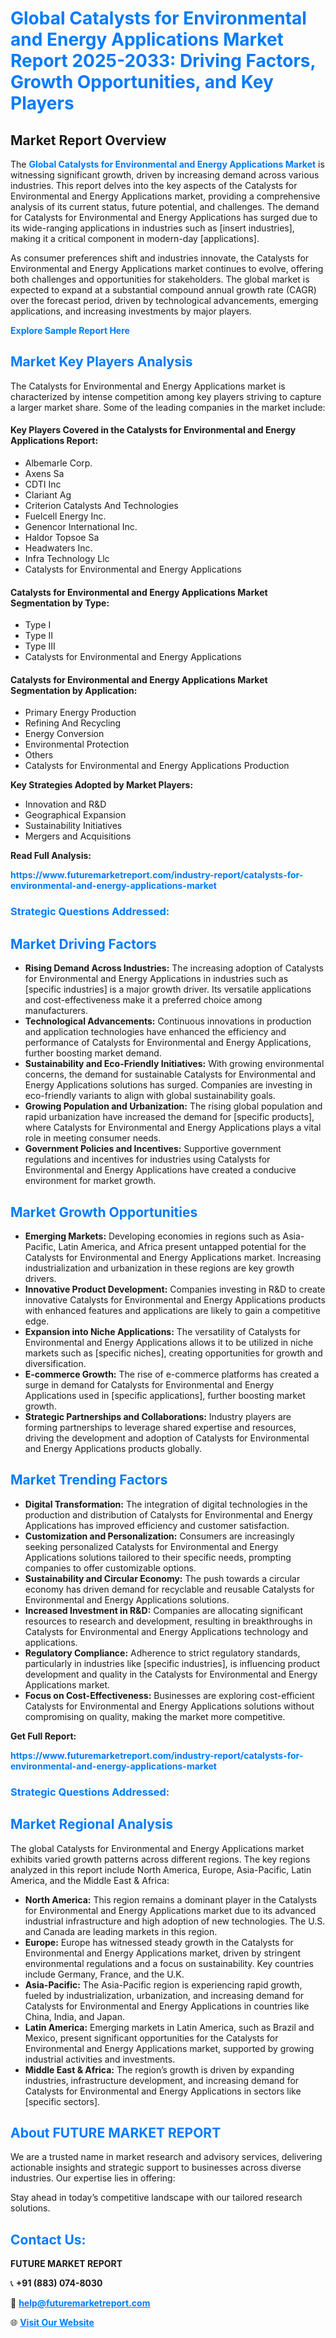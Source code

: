 <h1 style="color: #007BFF;">Global Catalysts for Environmental and Energy Applications Market Report 2025-2033: Driving Factors, Growth Opportunities, and Key Players</h1>

<section id="overview">
<h2>Market Report Overview</h2>
<p>The <a href="https://www.futuremarketreport.com/industry-report/catalysts-for-environmental-and-energy-applications-market" style="color: #007BFF; text-decoration: none;"><strong>Global Catalysts for Environmental and Energy Applications Market</strong></a> is witnessing significant growth, driven by increasing demand across various industries. This report delves into the key aspects of the Catalysts for Environmental and Energy Applications market, providing a comprehensive analysis of its current status, future potential, and challenges. The demand for Catalysts for Environmental and Energy Applications has surged due to its wide-ranging applications in industries such as [insert industries], making it a critical component in modern-day [applications].</p>
<p>As consumer preferences shift and industries innovate, the Catalysts for Environmental and Energy Applications market continues to evolve, offering both challenges and opportunities for stakeholders. The global market is expected to expand at a substantial compound annual growth rate (CAGR) over the forecast period, driven by technological advancements, emerging applications, and increasing investments by major players.</p>
</section>

<section id="overview">
<p><a href="https://www.futuremarketreport.com/request-sample/reportId=110548" style="color: #007BFF; text-decoration: none;"><strong>Explore Sample Report Here</strong></a></p>
</section>

<section id="key-players">
<h2 style="color: #007BFF;">Market Key Players Analysis</h2>
<p>The Catalysts for Environmental and Energy Applications market is characterized by intense competition among key players striving to capture a larger market share. Some of the leading companies in the market include:</p>
<h4>Key Players Covered in the Catalysts for Environmental and Energy Applications Report:</h4>
<ul><li>Albemarle Corp.</li><li>Axens Sa</li><li>CDTI Inc</li><li>Clariant Ag</li><li>Criterion Catalysts And Technologies</li><li>Fuelcell Energy Inc.</li><li>Genencor International Inc.</li><li>Haldor Topsoe Sa</li><li>Headwaters Inc.</li><li>Infra Technology Llc</li><li>Catalysts for Environmental and Energy Applications</li></ul>
<h4>Catalysts for Environmental and Energy Applications Market Segmentation by Type:</h4>
<ul><li>Type I</li><li>Type II</li><li>Type III</li><li>Catalysts for Environmental and Energy Applications</li></ul>

<h4>Catalysts for Environmental and Energy Applications Market Segmentation by Application:</h4>
<ul><li>Primary Energy Production</li><li>Refining And Recycling</li><li>Energy Conversion</li><li>Environmental Protection</li><li>Others</li><li>Catalysts for Environmental and Energy Applications Production</li></ul>
<p><strong>Key Strategies Adopted by Market Players:</strong></p>
<ul>
<li>Innovation and R&D</li>
<li>Geographical Expansion</li>
<li>Sustainability Initiatives</li>
<li>Mergers and Acquisitions</li>
</ul>
</section>

<section>
<p><strong>Read Full Analysis: </strong></p><a href="https://www.futuremarketreport.com/industry-report/catalysts-for-environmental-and-energy-applications-market" style="color: #007BFF; text-decoration: none;"><strong>https://www.futuremarketreport.com/industry-report/catalysts-for-environmental-and-energy-applications-market</strong></a>
<h3 style="color: #007BFF;">Strategic Questions Addressed:</h3>
</section>

<section id="driving-factors">
<h2 style="color: #007BFF;">Market Driving Factors</h2>
<ul>
<li><strong>Rising Demand Across Industries:</strong> The increasing adoption of Catalysts for Environmental and Energy Applications in industries such as [specific industries] is a major growth driver. Its versatile applications and cost-effectiveness make it a preferred choice among manufacturers.</li>
<li><strong>Technological Advancements:</strong> Continuous innovations in production and application technologies have enhanced the efficiency and performance of Catalysts for Environmental and Energy Applications, further boosting market demand.</li>
<li><strong>Sustainability and Eco-Friendly Initiatives:</strong> With growing environmental concerns, the demand for sustainable Catalysts for Environmental and Energy Applications solutions has surged. Companies are investing in eco-friendly variants to align with global sustainability goals.</li>
<li><strong>Growing Population and Urbanization:</strong> The rising global population and rapid urbanization have increased the demand for [specific products], where Catalysts for Environmental and Energy Applications plays a vital role in meeting consumer needs.</li>
<li><strong>Government Policies and Incentives:</strong> Supportive government regulations and incentives for industries using Catalysts for Environmental and Energy Applications have created a conducive environment for market growth.</li>
</ul>
</section>

<section id="growth-opportunities">
<h2 style="color: #007BFF;">Market Growth Opportunities</h2>
<ul>
<li><strong>Emerging Markets:</strong> Developing economies in regions such as Asia-Pacific, Latin America, and Africa present untapped potential for the Catalysts for Environmental and Energy Applications market. Increasing industrialization and urbanization in these regions are key growth drivers.</li>
<li><strong>Innovative Product Development:</strong> Companies investing in R&D to create innovative Catalysts for Environmental and Energy Applications products with enhanced features and applications are likely to gain a competitive edge.</li>
<li><strong>Expansion into Niche Applications:</strong> The versatility of Catalysts for Environmental and Energy Applications allows it to be utilized in niche markets such as [specific niches], creating opportunities for growth and diversification.</li>
<li><strong>E-commerce Growth:</strong> The rise of e-commerce platforms has created a surge in demand for Catalysts for Environmental and Energy Applications used in [specific applications], further boosting market growth.</li>
<li><strong>Strategic Partnerships and Collaborations:</strong> Industry players are forming partnerships to leverage shared expertise and resources, driving the development and adoption of Catalysts for Environmental and Energy Applications products globally.</li>
</ul>
</section>

<section id="trending-factors">
<h2 style="color: #007BFF;">Market Trending Factors</h2>
<ul>
<li><strong>Digital Transformation:</strong> The integration of digital technologies in the production and distribution of Catalysts for Environmental and Energy Applications has improved efficiency and customer satisfaction.</li>
<li><strong>Customization and Personalization:</strong> Consumers are increasingly seeking personalized Catalysts for Environmental and Energy Applications solutions tailored to their specific needs, prompting companies to offer customizable options.</li>
<li><strong>Sustainability and Circular Economy:</strong> The push towards a circular economy has driven demand for recyclable and reusable Catalysts for Environmental and Energy Applications solutions.</li>
<li><strong>Increased Investment in R&D:</strong> Companies are allocating significant resources to research and development, resulting in breakthroughs in Catalysts for Environmental and Energy Applications technology and applications.</li>
<li><strong>Regulatory Compliance:</strong> Adherence to strict regulatory standards, particularly in industries like [specific industries], is influencing product development and quality in the Catalysts for Environmental and Energy Applications market.</li>
<li><strong>Focus on Cost-Effectiveness:</strong> Businesses are exploring cost-efficient Catalysts for Environmental and Energy Applications solutions without compromising on quality, making the market more competitive.</li>
</ul>
</section>

<section>
<p><strong>Get Full Report: </strong></p><a href="https://www.futuremarketreport.com/industry-report/catalysts-for-environmental-and-energy-applications-market" style="color: #007BFF; text-decoration: none;"><strong>https://www.futuremarketreport.com/industry-report/catalysts-for-environmental-and-energy-applications-market</strong></a>
<h3 style="color: #007BFF;">Strategic Questions Addressed:</h3>
</section>


<section id="regional-analysis">
<h2 style="color: #007BFF;">Market Regional Analysis</h2>
<p>The global Catalysts for Environmental and Energy Applications market exhibits varied growth patterns across different regions. The key regions analyzed in this report include North America, Europe, Asia-Pacific, Latin America, and the Middle East & Africa:</p>
<ul>
<li><strong>North America:</strong> This region remains a dominant player in the Catalysts for Environmental and Energy Applications market due to its advanced industrial infrastructure and high adoption of new technologies. The U.S. and Canada are leading markets in this region.</li>
<li><strong>Europe:</strong> Europe has witnessed steady growth in the Catalysts for Environmental and Energy Applications market, driven by stringent environmental regulations and a focus on sustainability. Key countries include Germany, France, and the U.K.</li>
<li><strong>Asia-Pacific:</strong> The Asia-Pacific region is experiencing rapid growth, fueled by industrialization, urbanization, and increasing demand for Catalysts for Environmental and Energy Applications in countries like China, India, and Japan.</li>
<li><strong>Latin America:</strong> Emerging markets in Latin America, such as Brazil and Mexico, present significant opportunities for the Catalysts for Environmental and Energy Applications market, supported by growing industrial activities and investments.</li>
<li><strong>Middle East & Africa:</strong> The region’s growth is driven by expanding industries, infrastructure development, and increasing demand for Catalysts for Environmental and Energy Applications in sectors like [specific sectors].</li>
</ul>
</section>

<footer>
<h2 style="color: #007BFF;">About FUTURE MARKET REPORT</h2>
<p>We are a trusted name in market research and advisory services, delivering actionable insights and strategic support to businesses across diverse industries. Our expertise lies in offering:</p>

<p>Stay ahead in today’s competitive landscape with our tailored research solutions.</p>

<h2 style="color: #007BFF;">Contact Us:</h2>
<p><strong>FUTURE MARKET REPORT</strong></p>
<p>📞 <strong>+91 (883) 074-8030</strong></p>
<p>📧 <strong><a href="mailto:help@futuremarketreport.com" style="color: #007BFF;">help@futuremarketreport.com</a></strong></p>
<p>🌐 <strong><a href="https://www.futuremarketreport.com/" style="color: #007BFF;">Visit Our Website</a></strong></p>
</footer>